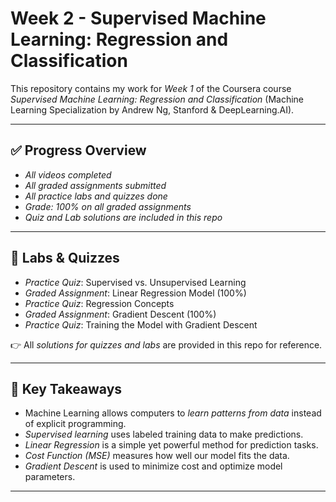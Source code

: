 # Week 2 - Supervised Machine Learning: Regression and Classification

This repository contains my work for *Week 1* of the Coursera course  
*Supervised Machine Learning: Regression and Classification* (Machine Learning Specialization by Andrew Ng, Stanford & DeepLearning.AI).  

---

## ✅ Progress Overview
- *All videos completed*
- *All graded assignments submitted*
- *All practice labs and quizzes done*
- *Grade: 100% on all graded assignments*
- *Quiz and Lab solutions are included in this repo*

---

## 🧪 Labs & Quizzes

- *Practice Quiz*: Supervised vs. Unsupervised Learning  
- *Graded Assignment*: Linear Regression Model (100%)  
- *Practice Quiz*: Regression Concepts  
- *Graded Assignment*: Gradient Descent (100%)  
- *Practice Quiz*: Training the Model with Gradient Descent  

👉 All *solutions for quizzes and labs* are provided in this repo for reference.  

---

## 📝 Key Takeaways
- Machine Learning allows computers to *learn patterns from data* instead of explicit programming.  
- *Supervised learning* uses labeled training data to make predictions.  
- *Linear Regression* is a simple yet powerful method for prediction tasks.  
- *Cost Function (MSE)* measures how well our model fits the data.  
- *Gradient Descent* is used to minimize cost and optimize model parameters.  

---
